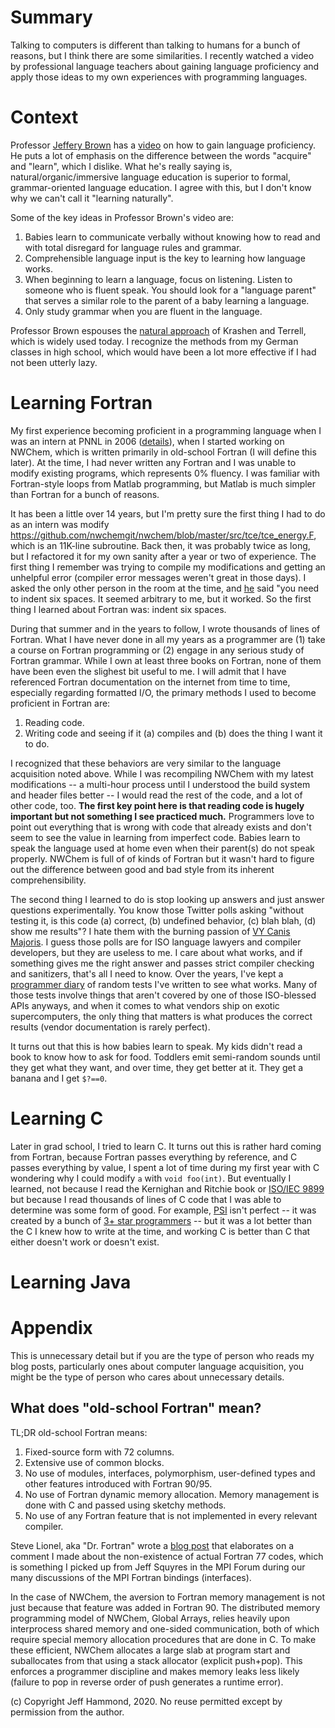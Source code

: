 # Summary

Talking to computers is different than talking to humans for a bunch of reasons, but I think there are some similarities.  I recently watched a video by professional language teachers about gaining language proficiency and apply those ideas to my own experiences with programming languages.

# Context
 
Professor [Jeffery Brown](https://www.linkedin.com/in/jeffery-brown-a14b8430/) has a [video](https://youtu.be/illApgaLgGA) on how to gain language proficiency.  He puts a lot of emphasis on the difference between the words "acquire" and "learn", which I dislike.  What he's really saying is, natural/organic/immersive language education is superior to formal, grammar-oriented language education.  I agree with this, but I don't know why we can't call it "learning naturally".

Some of the key ideas in Professor Brown's video are:

  1. Babies learn to communicate verbally without knowing how to read and with total disregard for language rules and grammar.
  2. Comprehensible language input is the key to learning how language works.
  3. When beginning to learn a language, focus on listening.  Listen to someone who is fluent speak.  You should look for a "language parent" that serves a similar role to the parent of a baby learning a language.
  4. Only study grammar when you are fluent in the language.
  
Professor Brown espouses the [natural approach](https://en.wikipedia.org/wiki/Natural_approach) of Krashen and Terrell, which is widely used today.  I recognize the methods from my German classes in high school, which would have been a lot more effective if I had not been utterly lazy.
  
# Learning Fortran

My first experience becoming proficient in a programming language when I was an intern at PNNL in 2006 ([details](https://github.com/jeffhammond/blog/blob/main/Career_Trajectory.md#doe-csgf-and-pnnl)), when I started working on NWChem, which is written primarily in old-school Fortran (I will define this later).  At the time, I had never written any Fortran and I was unable to modify existing programs, which represents 0% fluency.  I was familiar with Fortran-style loops from Matlab programming, but Matlab is much simpler than Fortran for a bunch of reasons.

It has been a little over 14 years, but I'm pretty sure the first thing I had to do as an intern was modify https://github.com/nwchemgit/nwchem/blob/master/src/tce/tce_energy.F, which is an 11K-line subroutine.  Back then, it was probably twice as long, but I refactored it for my own sanity after a year or two of experience.  The first thing I remember was trying to compile my modifications and getting an unhelpful error (compiler error messages weren't great in those days).  I asked the only other person in the room at the time, and [he](https://scholar.google.com/citations?user=1w1T9HYAAAAJ&hl=en) said "you need to indent six spaces.  It seemed arbitrary to me, but it worked.  So the first thing I learned about Fortran was: indent six spaces.

During that summer and in the years to follow, I wrote thousands of lines of Fortran.  What I have never done in all my years as a programmer are (1) take a course on Fortran programming or (2) engage in any serious study of Fortran grammar.  While I own at least three books on Fortran, none of them have been even the slighest bit useful to me.  I will admit that I have referenced Fortran documentation on the internet from time to time, especially regarding formatted I/O, the primary methods I used to become proficient in Fortran are:

  1. Reading code.
  2. Writing code and seeing if it (a) compiles and (b) does the thing I want it to do.
  
I recognized that these behaviors are very similar to the language acquisition noted above.  While I was recompiling NWChem with my latest modifications -- a multi-hour process until I understood the build system and header files better -- I would read the rest of the code, and a lot of other code, too.  **The first key point here is that reading code is hugely important but not something I see practiced much.**  Programmers love to point out everything that is wrong with code that already exists and don't seem to see the value in learning from imperfect code.  Babies learn to speak the language used at home even when their parent(s) do not speak properly.  NWChem is full of of kinds of Fortran but it wasn't hard to figure out the difference between good and bad style from its inherent comprehensibility.

The second thing I learned to do is stop looking up answers and just answer questions experimentally.  You know those Twitter polls asking "without testing it, is this code (a) correct, (b) undefined behavior, (c) blah blah, (d) show me results"?  I hate them with the burning passion of [VY Canis Majoris](https://en.wikipedia.org/wiki/VY_Canis_Majoris).  I guess those polls are for ISO language lawyers and compiler developers, but they are useless to me.  I care about what works, and if something gives me the right answer and passes strict compiler checking and sanitizers, that's all I need to know.  Over the years, I've kept a [programmer diary](https://github.com/jeffhammond/HPCInfo) of random tests I've written to see what works.  Many of those tests involve things that aren't covered by one of those ISO-blessed APIs anyways, and when it comes to what vendors ship on exotic supercomputers, the only thing that matters is what produces the correct results (vendor documentation is rarely perfect).

It turns out that this is how babies learn to speak.  My kids didn't read a book to know how to ask for food.  Toddlers emit semi-random sounds until they get what they want, and over time, they get better at it.  They get a banana and I get `$?==0`. 

# Learning C

Later in grad school, I tried to learn C.  It turns out this is rather hard coming from Fortran, because Fortran passes everything by reference, and C passes everything by value, I spent a lot of time during my first year with C wondering why I could modify `a` with `void foo(int)`.  But eventually I learned, not because I read the Kernighan and Ritchie book or [ISO/IEC 9899](http://www.iso-9899.info/wiki/The_Standard) but because I read thousands of lines of C code that I was able to determine was some form of good.  For example, [PSI](https://psicode.org/) isn't perfect -- it was created by a bunch of [3+ star programmers](https://wiki.c2.com/?ThreeStarProgrammer) -- but it was a lot better than the C I knew how to write at the time, and working C is better than C that either doesn't work or doesn't exist.

# Learning Java

# Appendix

This is unnecessary detail but if you are the type of person who reads my blog posts, particularly ones about computer language acquisition, you might be the type of person who cares about unnecessary details.

## What does "old-school Fortran" mean?

TL;DR old-school Fortran means:

  1. Fixed-source form with 72 columns.
  2. Extensive use of common blocks.
  3. No use of modules, interfaces, polymorphism, user-defined types and other features introduced with Fortran 90/95.
  4. No use of Fortran dynamic memory allocation.  Memory management is done with C and passed using sketchy methods.
  5. No use of any Fortran feature that is not implemented in every relevant compiler.

Steve Lionel, aka "Dr. Fortran" wrote a [blog post](https://stevelionel.com/drfortran/2020/05/16/doctor-fortran-in-military-strength/) that elaborates on a comment I made about the non-existence of actual Fortran 77 codes, which is something I picked up from Jeff Squyres in the MPI Forum during our many discussions of the MPI Fortran bindings (interfaces).

In the case of NWChem, the aversion to Fortran memory management is not just because that feature was added in Fortran 90.  The distributed memory programming model of NWChem, Global Arrays, relies heavily upon interprocess shared memory and one-sided communication, both of which require special memory allocation procedures that are done in C.  To make these efficient, NWChem allocates a large slab at program start and suballocates from that using a stack allocator (explicit push+pop).  This enforces a programmer discipline and makes memory leaks less likely (failure to pop in reverse order of push generates a runtime error).

(c) Copyright Jeff Hammond, 2020. No reuse permitted except by permission from the author.
